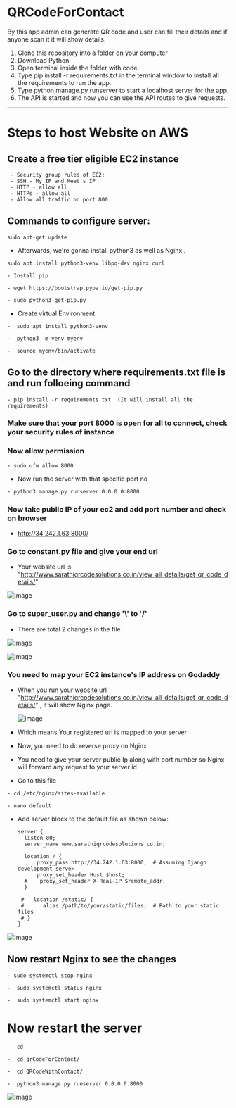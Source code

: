 # QRCodeForContact
 By this app admin can generate QR code and user can fill their details and if anyone scan it it will show details.
 
1. Clone this repository into a folder on your computer
2. Download Python
3. Open terminal inside the folder with code.
4. Type pip install -r requirements.txt in the terminal window to install all the requirements to run the app.
5. Type python manage.py runserver to start a localhost server for the app.
6. The API is started and now you can use the API routes to give requests.

----------------------------

# Steps to host Website on AWS

##  Create a free tier eligible EC2 instance
     - Security group rules of EC2:
     - SSH - My IP and Meet's IP
     - HTTP - allow all
     - HTTPs - allow all
     - Allow all traffic on port 800

## Commands to configure server:
```
sudo apt-get update
```
- Afterwards, we're gonna install python3 as well as Nginx .
```
sudo apt install python3-venv libpq-dev nginx curl
```
```
- Install pip
```
```
- wget https://bootstrap.pypa.io/get-pip.py
```

```
- sudo python3 get-pip.py
```

- Create virtual Environment

```
-  sudo apt install python3-venv
```
```
-  python3 -m venv myenv
```
```
-  source myenv/bin/activate
```

## Go to the directory where requirements.txt file is and run folloeing command
```
- pip install -r requirements.txt  (It will install all the requirements)
```

### Make sure that your port 8000 is open for all to connect, check your security rules of instance
### Now allow permission

```
- sudo ufw allow 8000
```

- Now run the server with that specific port no
```
- python3 manage.py runserver 0.0.0.0:8000
```

### Now take public IP of your ec2 and add port number and check on browser
  - http://34.242.1.63:8000/
 
  
### Go to constant.py file and give your end url
  - Your website url is "http://www.sarathiqrcodesolutions.co.in/view_all_details/get_qr_code_details/"

    

  ![image](https://github.com/ArpitB95/QR-Code-Generator/assets/110182832/e148228d-1e75-4e77-a48a-5228bd8157ab)


### Go to super_user.py and change '\\' to '/'  

- There are total 2 changes in the file

![image](https://github.com/ArpitB95/QR-Code-Generator/assets/110182832/6168f734-d3f5-4e3d-bf63-87e96c3dd940)



![image](https://github.com/ArpitB95/QR-Code-Generator/assets/110182832/e5f3460f-f1ee-410e-96d3-43d570a07056)



### You need to map your EC2 instance's IP address on Godaddy

- When you run your website url "http://www.sarathiqrcodesolutions.co.in/view_all_details/get_qr_code_details/" , it will show Nginx page.

  ![image](https://github.com/ArpitB95/QR-Code-Generator/assets/110182832/f28910d6-333b-4b7c-9b29-f68a8fa712e4)





- Which means Your registered url is mapped to your server
- Now, you need to do reverse proxy on Nginx
- You need to give your server public Ip along with port number so Nginx will forward any request to your server id

- Go to this file
```
- cd /etc/nginx/sites-available
```
```
- nano default
```


- Add server block to the default file as shown below:

  ```
  server {
    listen 80;
    server_name www.sarathiqrcodesolutions.co.in;

    location / {
        proxy_pass http://34.242.1.63:8000;  # Assuming Django development serve>
        proxy_set_header Host $host;
    #    proxy_set_header X-Real-IP $remote_addr;
    }

   #   location /static/ {
   #      alias /path/to/your/static/files;  # Path to your static files
   # }
  }

  ```


![image](https://github.com/ArpitB95/QR-Code-Generator/assets/110182832/0ad71c73-93f3-4a8f-9e9c-0e0bb2f8b636)




## Now restart Nginx to see the changes

```
- sudo systemctl stop nginx
```
```
-  sudo systemctl status nginx
```
```
-  sudo systemctl start nginx
```

# Now restart the server 

```
-  cd
```
```
-  cd qrCodeForContact/
```
```
-  cd QRCodeWithContact/
```
```
-  python3 manage.py runserver 0.0.0.0:8000
```


![image](https://github.com/ArpitB95/QR-Code-Generator/assets/110182832/a44fefcd-1a94-4438-8c2b-33d431c86430)



